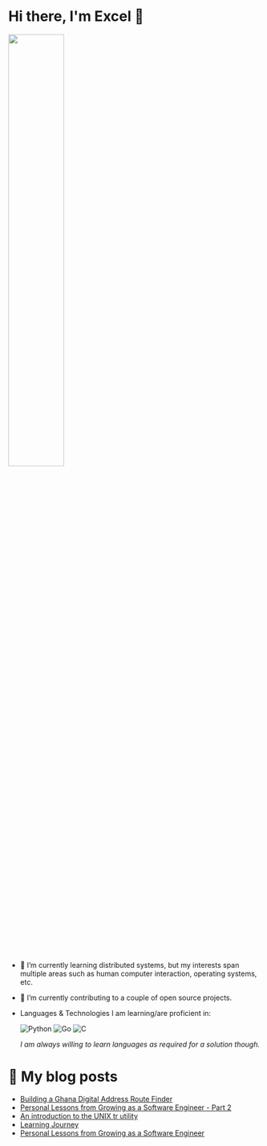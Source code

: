 # Hi there, I'm Excel 👋

<img width="47%" src="https://github-readme-stats.vercel.app/api?username=mimictester1307&show_icons=true&theme=moltack&count_private=true" />

<!--
<img align="left" width="47%" src="https://github-readme-stats.vercel.app/api/top-langs/?username=mimictester1307&layout=compact" />
-->


- 🌱 I’m currently learning distributed systems, but my interests span multiple areas such as human computer interaction, operating systems, etc.
- 🔭 I’m currently contributing to a couple of open source projects.
- Languages & Technologies I am learning/are proficient in:

  ![Python](https://img.shields.io/badge/python-3670A0?style=for-the-badge&logo=python&logoColor=ffdd54) ![Go](https://img.shields.io/badge/go-%2300ADD8.svg?style=for-the-badge&logo=go&logoColor=white) ![C](https://img.shields.io/badge/c-%2300599C.svg?style=for-the-badge&logo=c&logoColor=white) 

  *I am always willing to learn languages as required for a solution though.*

# 📜 My blog posts
<!-- BLOG-POST-LIST:START -->
- [Building a Ghana Digital Address Route Finder](https://excel-chukwu.netlify.app/2022/11/06/Building-a-Ghana-Digital-Address-Route-Finder/)
- [Personal Lessons from Growing as a Software Engineer - Part 2](https://excel-chukwu.netlify.app/2022/10/18/Personal-Lessons-from-Growing-as-a-Software-Engineer-2/)
- [An introduction to the UNIX tr utility](https://excel-chukwu.netlify.app/2022/09/21/An-introduction-to-the-UNIX-tr-utility/)
- [Learning Journey](https://excel-chukwu.netlify.app/2022/08/19/Coming-Soon/)
- [Personal Lessons from Growing as a Software Engineer](https://excel-chukwu.netlify.app/2022/08/11/Personal-Lessons-from-Growing-as-a-Software-Engineer/)
<!-- BLOG-POST-LIST:END -->
